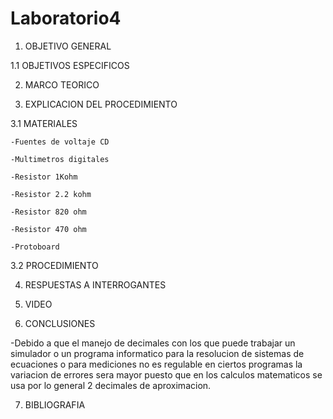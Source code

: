 # Laboratorio4

1. OBJETIVO GENERAL

  1.1 OBJETIVOS ESPECIFICOS
  
2. MARCO TEORICO


3. EXPLICACION DEL PROCEDIMIENTO

  3.1 MATERIALES
    
    -Fuentes de voltaje CD
    
    -Multimetros digitales
    
    -Resistor 1Kohm
    
    -Resistor 2.2 kohm
    
    -Resistor 820 ohm
    
    -Resistor 470 ohm
    
    -Protoboard
  
  3.2 PROCEDIMIENTO
  
  
  
  
4. RESPUESTAS A INTERROGANTES

5. VIDEO

6. CONCLUSIONES
  
  -Debido a que el manejo de decimales con los que puede trabajar un simulador o un programa informatico para la resolucion de sistemas de ecuaciones o para mediciones no es regulable en ciertos programas la variacion de errores sera mayor puesto que en los calculos matematicos se usa por lo general 2 decimales de aproximacion.
  
7. BIBLIOGRAFIA
